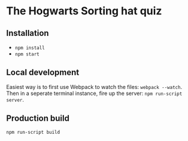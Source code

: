 # The Hogwarts Sorting hat quiz

## Installation
* `npm install` 
* `npm start`

## Local development
Easiest way is to first use Webpack to watch the files:
`webpack --watch`.
Then in a seperate terminal instance, fire up the server:
`npm run-script server`.

## Production build
`npm run-script build`